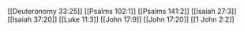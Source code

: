 [[Deuteronomy 33:25]]
[[Psalms 102:1]]
[[Psalms 141:2]]
[[Isaiah 27:3]]
[[Isaiah 37:20]]
[[Luke 11:3]]
[[John 17:9]]
[[John 17:20]]
[[1 John 2:2]]
